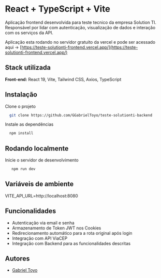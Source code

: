 # React + TypeScript + Vite

Aplicação frontend desenvolvida para teste tecnico da empresa Solution TI. Responsável por lidar com autenticação, visualização de dados e interação com os serviços da API.

Aplicação esta rodando no servidor gratuito da vercel e pode ser acessado aqui -> [https://teste-solutionti-frontend.vercel.app/](https://teste-solutionti-frontend.vercel.app/)

## Stack utilizada

**Front-end:** React 19, Vite, Tailwind CSS, Axios, TypeScript

## Instalação

Clone o projeto

```bash
  git clone https://github.com/GGabrielToyo/teste-solutionti-backend
```

Instale as dependências
```bash
  npm install
```


## Rodando localmente

Inicie o servidor de desenvolvimento

```bash
   npm run dev
```

## Variáveis de ambiente

VITE_API_URL=http://localhost:8080

## Funcionalidades
- Autenticação via email e senha
- Armazenamento de Token JWT nos Cookies
- Redirecionamento automático para a rota original após login
- Integração com API ViaCEP
- Integração com Backend para as funcionalidades descritas

## Autores

- [Gabriel Toyo](https://github.com/GGabrielToyo)

